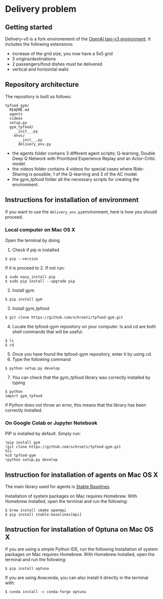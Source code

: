 # Delivery problem

## Getting started
Delivery-v0 is a fork environement of the [OpenAI taxi-v3 environment](https://github.com/openai/gym/blob/master/gym/envs/toy_text/taxi.py). It includes the following extensions:

- increase of the grid size, you now have a 5x5 grid
- 5 origins/destinations
- 2 passengers/food dishes must be delivered
- vertical and horizontal walls

## Repository architecture
The repository is built as follows:

```
tpfood_gym/
  README.md
  agents
  videos
  setup.py
  gym_tpfood/
    __init__.py
    envs/
      __init__.py
      delivery_env.py
```
- the agents folder contains 3 different agent scripts; Q-learning, Double Deep Q Network with Prioritized Experience Replay and an Actor-Critic model. 
- the videos folder contains 4 videos for special cases where Ride-Sharing is possible; 1 of the Q-learning and 3 of the AC model. 
- the gym_tpfood folder all the necessary scripts for creating the environment. 
## Instructions for installation of environment
If you want to use the ```delivery_env.py```environment, here is how you should proceed. 

### Local computer on Mac OS X
Open the terminal by doing 
1. Check if pip is installed
```
$ pip --version
```
If it is proceed to 2. If not run:
```
$ sudo easy_install pip
$ sudo pip install --upgrade pip
```
2. Install gym
```
$ pip install gym
```
3. Install gym_tpfood
```
$ git clone https://github.com/schroeti/tpfood-gym.git
```
4. Locate the tpfood-gym repository on your computer. ls and cd are both shell commands that will be useful. 
```
$ ls
$ cd
```
5. Once you have found the tpfood-gym repository, enter it by using cd. 
6. Type the following command
```
$ python setup.py develop
```
7. You can check that the gym_tpfood library was correctly installed by typing
```
$ python
import gym_tpfood
```
If Python does not throw an error, this means that the library has been correctly installed. 

### On Google Colab or Jupyter Notebook
PIP is installed by default. 
Simply run:
```
!pip install gym
!git clone https://github.com/schroeti/tpfood-gym.git
%ls
%cd tpfood-gym
!python setup.py develop
```
## Instruction for installation of agents on Mac OS X
The main library used for agents is [Stable Baselines](https://stable-baselines.readthedocs.io/en/master/guide/install.html).

Installation of system packages on Mac requires Homebrew. With Homebrew installed, open the terminal and run the following:
```
$ brew install cmake openmpi
$ pip install stable-baselines[mpi]
```

## Instruction for installation of Optuna on Mac OS X
If you are using a simple Python IDE, run the following
Installation of system packages on Mac requires Homebrew. With Homebrew installed, open the terminal and run the following:
```
$ pip install optuna
```
If you are using Anaconda, you can also install it directly in the terminal with:

```
$ conda install -c conda-forge optuna

```
